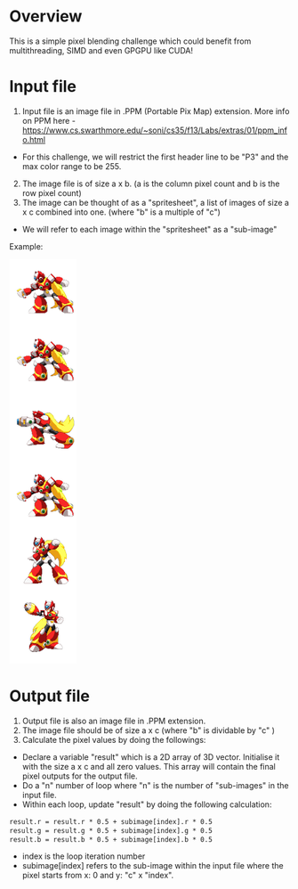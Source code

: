 # Overview
This is a simple pixel blending challenge which could benefit from multithreading, SIMD and even GPGPU like CUDA!

# Input file
1. Input file is an image file in .PPM (Portable Pix Map) extension. 
More info on PPM here - https://www.cs.swarthmore.edu/~soni/cs35/f13/Labs/extras/01/ppm_info.html
* For this challenge, we will restrict the first header line to be "P3" and the max color range to be 255.
2. The image file is of size a x b. (a is the column pixel count and b is the row pixel count)
3. The image can be thought of as a "spritesheet", a list of images of size a x c combined into one. (where "b" is a multiple of "c")
* We will refer to each image within the "spritesheet" as a "sub-image"

Example:

![Sample input image](/sample/input.png)

# Output file
1. Output file is also an image file in .PPM extension.
2. The image file should be of size a x c (where "b" is dividable by "c" )
3. Calculate the pixel values by doing the followings:
* Declare a variable "result" which is a 2D array of 3D vector. Initialise it with the size a x c and all zero values. This array will contain the final pixel outputs for the output file.
* Do a "n" number of loop where "n" is the number of "sub-images" in the input file.
* Within each loop, update "result" by doing the following calculation:
```
result.r = result.r * 0.5 + subimage[index].r * 0.5
result.g = result.g * 0.5 + subimage[index].g * 0.5
result.b = result.b * 0.5 + subimage[index].b * 0.5
```
* index is the loop iteration number
* subimage[index] refers to the sub-image within the input file where the pixel starts from x: 0 and y: "c" x "index".








